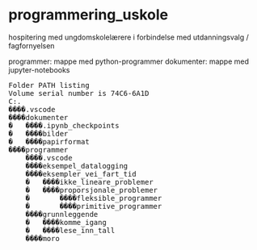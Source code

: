 # programmering_uskole
hospitering med ungdomskolelærere i forbindelse med utdanningsvalg / fagfornyelsen

programmer: mappe med python-programmer
dokumenter: mappe med jupyter-notebooks


<pre>
Folder PATH listing
Volume serial number is 74C6-6A1D
C:.
����.vscode
����dokumenter
�   ����.ipynb_checkpoints
�   ����bilder
�   ����papirformat
����programmer
    ����.vscode
    ����eksempel_datalogging
    ����eksempler_vei_fart_tid
    �   ����ikke_lineare_problemer
    �   ����proporsjonale_problemer
    �       ����fleksible_programmer
    �       ����primitive_programmer
    ����grunnleggende
    �   ����komme_igang
    �   ����lese_inn_tall
    ����moro
<pre>
